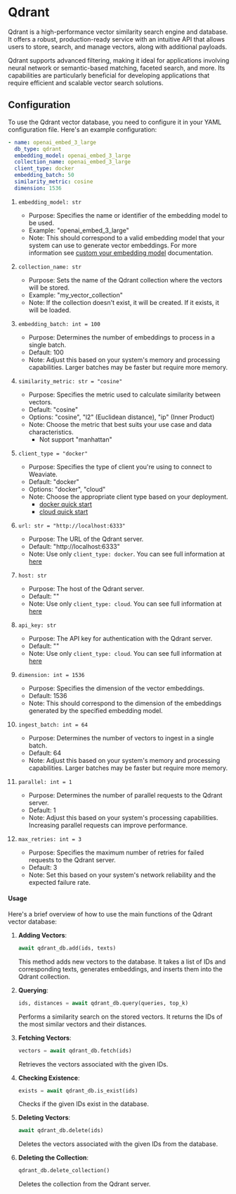 # Qdrant

Qdrant is a high-performance vector similarity search engine and database.
It offers a robust, production-ready service with an intuitive API that allows users to store, search, and manage vectors, along with additional payloads.

Qdrant supports advanced filtering, making it ideal for applications involving neural network or semantic-based matching, faceted search, and more.
Its capabilities are particularly beneficial for developing applications that require efficient and scalable vector search solutions.

## Configuration

To use the Qdrant vector database, you need to configure it in your YAML configuration file. Here's an example configuration:

```yaml
- name: openai_embed_3_large
  db_type: qdrant
  embedding_model: openai_embed_3_large
  collection_name: openai_embed_3_large
  client_type: docker
  embedding_batch: 50
  similarity_metric: cosine
  dimension: 1536
```

1. `embedding_model: str`
   - Purpose: Specifies the name or identifier of the embedding model to be used.
   - Example: "openai_embed_3_large"
   - Note: This should correspond to a valid embedding model that your system can use to generate vector embeddings. For more information see [custom your embedding model](https://docs.auto-rag.com/local_model.html#configure-the-embedding-model) documentation.

2. `collection_name: str`
   - Purpose: Sets the name of the Qdrant collection where the vectors will be stored.
   - Example: "my_vector_collection"
   - Note: If the collection doesn't exist, it will be created. If it exists, it will be loaded.

3. `embedding_batch: int = 100`
   - Purpose: Determines the number of embeddings to process in a single batch.
   - Default: 100
   - Note: Adjust this based on your system's memory and processing capabilities. Larger batches may be faster but require more memory.

4. `similarity_metric: str = "cosine"`
   - Purpose: Specifies the metric used to calculate similarity between vectors.
   - Default: "cosine"
   - Options: "cosine", "l2" (Euclidean distance), "ip" (Inner Product)
   - Note: Choose the metric that best suits your use case and data characteristics.
     - Not support "manhattan"

5. `client_type = "docker"`
    - Purpose: Specifies the type of client you're using to connect to Weaviate.
    - Default: "docker"
    - Options: "docker", "cloud"
    - Note: Choose the appropriate client type based on your deployment.
      - [docker quick start](https://qdrant.tech/documentation/quickstart/)
      - [cloud quick start](https://qdrant.tech/documentation/quickstart-cloud/)

6. `url: str = "http://localhost:6333"`
   - Purpose: The URL of the Qdrant server.
   - Default: "http://localhost:6333"
   - Note: Use only `client_type: docker`. You can see full information at [here](https://qdrant.tech/documentation/quickstart/)

7. `host: str`
   - Purpose: The host of the Qdrant server.
   - Default: ""
   - Note: Use only `client_type: cloud`. You can see full information at [here](https://qdrant.tech/documentation/quickstart-cloud/)

8. `api_key: str`
   - Purpose: The API key for authentication with the Qdrant server.
   - Default: ""
   - Note: Use only `client_type: cloud`. You can see full information at [here](https://qdrant.tech/documentation/quickstart-cloud/)

9. `dimension: int = 1536`
   - Purpose: Specifies the dimension of the vector embeddings.
   - Default: 1536
   - Note: This should correspond to the dimension of the embeddings generated by the specified embedding model.

10. `ingest_batch: int = 64`
    - Purpose: Determines the number of vectors to ingest in a single batch.
    - Default: 64
    - Note: Adjust this based on your system's memory and processing capabilities. Larger batches may be faster but require more memory.

11. `parallel: int = 1`
    - Purpose: Determines the number of parallel requests to the Qdrant server.
    - Default: 1
    - Note: Adjust this based on your system's processing capabilities. Increasing parallel requests can improve performance.

12. `max_retries: int = 3`
    - Purpose: Specifies the maximum number of retries for failed requests to the Qdrant server.
    - Default: 3
    - Note: Set this based on your system's network reliability and the expected failure rate.

#### Usage

Here's a brief overview of how to use the main functions of the Qdrant vector database:

1. **Adding Vectors**:
   ```python
   await qdrant_db.add(ids, texts)
   ```
   This method adds new vectors to the database. It takes a list of IDs and corresponding texts, generates embeddings, and inserts them into the Qdrant collection.

2. **Querying**:
   ```python
   ids, distances = await qdrant_db.query(queries, top_k)
   ```
   Performs a similarity search on the stored vectors. It returns the IDs of the most similar vectors and their distances.

3. **Fetching Vectors**:
   ```python
   vectors = await qdrant_db.fetch(ids)
   ```
   Retrieves the vectors associated with the given IDs.

4. **Checking Existence**:
   ```python
   exists = await qdrant_db.is_exist(ids)
   ```
   Checks if the given IDs exist in the database.

5. **Deleting Vectors**:
   ```python
   await qdrant_db.delete(ids)
   ```
   Deletes the vectors associated with the given IDs from the database.

6. **Deleting the Collection**:
   ```python
   qdrant_db.delete_collection()
   ```
   Deletes the collection from the Qdrant server.
